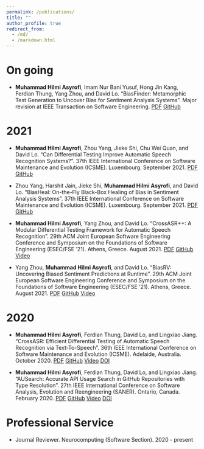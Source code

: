 ```yaml
---
permalink: /publications/
title: ""
author_profile: true
redirect_from: 
  - /md/
  - /markdown.html
---
```


On going
======


* **Muhammad Hilmi Asyrofi**, Imam Nur Bani Yusuf, Hong Jin Kang, Ferdian Thung, Yang Zhou, and David Lo. “BiasFinder: Metamorphic Test Generation to Uncover Bias for Sentiment Analysis Systems”. Major revision at IEEE Transaction on Software Engineering. [PDF](https://mhilmiasyrofi.github.io/papers/BiasFinder.pdf) [GitHub](https://github.com/soarsmu/BiasFinder)

2021
======


* **Muhammad Hilmi Asyrofi**, Zhou Yang, Jieke Shi, Chu Wei Quan, and David Lo. “Can Differential Testing Improve Automatic Speech Recognition Systems?”. 37th IEEE International Conference on Software Maintenance and Evolution (ICSME). Luxembourg. September 2021. [PDF](https://mhilmiasyrofi.github.io/papers/ASREvolve.pdf) [GitHub](https://github.com/soarsmu/ASREvolve) 

* Zhou Yang, Harshit Jain, Jieke Shi, **Muhammad Hilmi Asyrofi**, and David Lo. “BiasHeal: On-the-Fly Black-Box Healing of Bias in Sentiment Analysis Systems”. 37th IEEE International Conference on Software Maintenance and Evolution (ICSME). Luxembourg. September 2021. [PDF](https://mhilmiasyrofi.github.io/papers/BiasHeal.pdf) [GitHub](https://github.com/yangzhou6666/BiasFinder/tree/self-healing)  

* **Muhammad Hilmi Asyrofi**, Yang Zhou, and David Lo. “CrossASR++: A Modular Differential Testing Framework for Automatic Speech Recognition”. 29th ACM Joint European Software Engineering Conference and Symposium on the Foundations of Software Engineering (ESEC/FSE ’21). Athens, Greece. August 2021. [PDF](https://mhilmiasyrofi.github.io/papers/CrossASRv2.pdf)  [GitHub](https://github.com/soarsmu/CrossASRplus)  [Video](https://youtu.be/ddRk-f0QV-g)

* Yang Zhou, **Muhammad Hilmi Asyrofi**, and David Lo. “BiasRV: Uncovering Biased Sentiment Predictions at Runtime”. 29th ACM Joint European Software Engineering Conference and Symposium on the Foundations of Software Engineering (ESEC/FSE ’21). Athens, Greece. August 2021. [PDF](https://mhilmiasyrofi.github.io/papers/BiasRV.pdf)  [GitHub](https://github.com/soarsmu/BiasRV)  [Video](https://youtu.be/WPe4Ml77d3U)

2020
======

* **Muhammad Hilmi Asyrofi**, Ferdian Thung, David Lo, and Lingxiao Jiang. “CrossASR: Efficient Differential Testing of Automatic Speech Recognition via Text-To-Speech”. 36th IEEE International Conference on Software Maintenance and Evolution (ICSME). Adelaide, Australia. October 2020. [PDF](https://mhilmiasyrofi.github.io/papers/CrossASR.pdf)  [GitHub](https://github.com/soarsmu/CrossASR)  [Video](https://www.youtube.com/watch?v=Xj3VvrnTpRQ)  [DOI](https://ieeexplore.ieee.org/document/9240600)

* **Muhammad Hilmi Asyrofi**, Ferdian Thung, David Lo, and Lingxiao Jiang. “AUSearch: Accurate API Usage Search in GitHub Repositories with Type Resolution”. 27th IEEE International Conference on Software Analysis, Evolution and Reengineering (SANER). Ontario, Canada. February 2020. [PDF](https://mhilmiasyrofi.github.io/papers/AUSearch.pdf)  [GitHub](https://github.com/mhilmiasyrofi/ausearch)  [Video](https://youtu.be/DKiGal5bSkU)  [DOI](https://ieeexplore.ieee.org/document/9054809)


Professional Service
======


* Journal Reviewer. Neurocomputing (Software Section). 2020 - present
